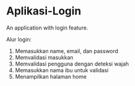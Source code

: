 # Aplikasi-Login
An application with login feature.

Alur login:
1. Memasukkan name, email, dan password
2. Memvalidasi masukkan
3. Memvalidasi pengguna dengan deteksi wajah
4. Memasukkan nama ibu untuk validasi
5. Menampilkan halaman home

